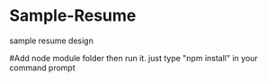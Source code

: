 # Sample-Resume
sample resume design

#Add node module folder then run it. just type "npm install" in your command prompt
